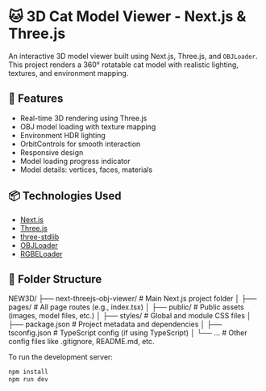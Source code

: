 # 🐱 3D Cat Model Viewer - Next.js & Three.js

An interactive 3D model viewer built using Next.js, Three.js, and `OBJLoader`. This project renders a 360° rotatable cat model with realistic lighting, textures, and environment mapping.

## 🚀 Features

- Real-time 3D rendering using Three.js
- OBJ model loading with texture mapping
- Environment HDR lighting
- OrbitControls for smooth interaction
- Responsive design
- Model loading progress indicator
- Model details: vertices, faces, materials

## 📦 Technologies Used

- [Next.js](https://nextjs.org/)
- [Three.js](https://threejs.org/)
- [three-stdlib](https://www.npmjs.com/package/three-stdlib)
- [OBJLoader](https://threejs.org/docs/#examples/en/loaders/OBJLoader)
- [RGBELoader](https://threejs.org/docs/#examples/en/loaders/RGBELoader)

## 📁 Folder Structure

NEW3D/ 
    ├── next-threejs-obj-viewer/ # Main Next.js project folder 
    │ ├── pages/ # All page routes (e.g., index.tsx) 
    │ ├── public/ # Public assets (images, model files, etc.)
    │ ├── styles/ # Global and module CSS files 
    │ ├── package.json # Project metadata and dependencies 
    │ ├── tsconfig.json # TypeScript config (if using TypeScript) 
    │ └── ... # Other config files like .gitignore, README.md, etc.


To run the development server:

```bash
npm install
npm run dev
